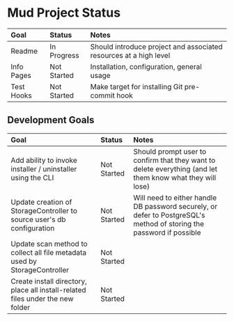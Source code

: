 # Mud Project Status

| Goal       | Status      | Notes                                                             |
|:-----------|:------------|:------------------------------------------------------------------|
| Readme     | In Progress | Should introduce project and associated resources at a high level |
| Info Pages | Not Started | Installation, configuration, general usage                        |
| Test Hooks | Not Started | Make target for installing Git pre-commit hook                    |

## Development Goals

| Goal                                                                           | Status      | Notes                                                                                                                |
|:-------------------------------------------------------------------------------|:------------|:---------------------------------------------------------------------------------------------------------------------|
| Add ability to invoke installer / uninstaller using the CLI                    | Not Started | Should prompt user to confirm that they want to delete everything (and let them know what they will lose)            |
| Update creation of StorageController to source user's db configuration         | Not Started | Will need to either handle DB password securely, or defer to PostgreSQL's method of storing the password if possible |
| Update scan method to collect all file metadata used by StorageController      | Not Started |                                                                                                                      |
| Create install directory, place all install-related files under the new folder | Not Started |                                                                                                                      |

